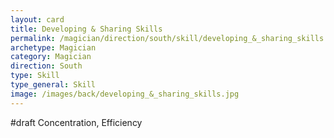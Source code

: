 ```yaml
---
layout: card
title: Developing & Sharing Skills
permalink: /magician/direction/south/skill/developing_&_sharing_skills
archetype: Magician
category: Magician
direction: South
type: Skill
type_general: Skill
image: /images/back/developing_&_sharing_skills.jpg
---
```

#draft Concentration, Efficiency
